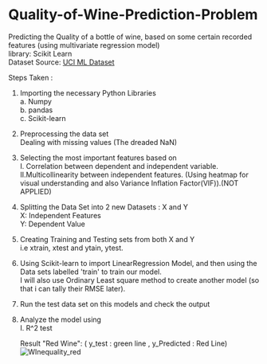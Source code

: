 # Quality-of-Wine-Prediction-Problem

Predicting the Quality of a bottle of wine, based on some certain recorded features (using multivariate regression model)  
library: Scikit Learn  
Dataset Source: [UCI ML Dataset](https://archive.ics.uci.edu/ml/machine-learning-databases/wine-quality/)  

Steps Taken :

 1. Importing the necessary Python Libraries   
   a. Numpy  
   b. pandas  
   c. Scikit-learn    
     
 2. Preprocessing the data set  
     Dealing with missing values (The dreaded NaN)    
      
 3.  Selecting the most important features based on   
     I. Correlation between dependent and independent variable.  
     II.Multicollinearity between independent features. (Using heatmap for visual understanding and also Variance Inflation Factor(VIF)).(NOT APPLIED)   
   
 7. Splitting the Data Set into 2 new Datasets : X and Y  
     X: Independent Features   
     Y: Dependent Value   
   
 8. Creating Training and Testing sets from both X and Y  
     i.e xtrain, xtest and ytain, ytest.  
    
 9.  Using Scikit-learn to import LinearRegression Model, and then using the Data sets labelled 'train' to train our model.  
     I will also use Ordinary Least square method to create another model (so that i can tally their RMSE later).  
   
10.  Run the test data set on this models and check the output   

11.  Analyze the model using   
     I.   R^2 test   
     
     Result "Red Wine": ( y_test : green line , y_Predicted : Red Line)   
     ![WInequality_red](https://user-images.githubusercontent.com/45620309/80868007-5dddaf00-8cb5-11ea-8830-412495cd94c1.png)
     
